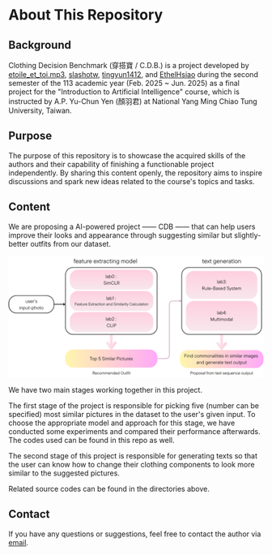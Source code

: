 # About This Repository

## Background

Clothing Decision Benchmark (穿搭寶 / C.D.B.) is a project developed by [etoile_et_toi.mp3](https://github.com/etoile-et-toi-mp3), [slashotw](https://github.com/slashotw), [tingyun1412](https://github.com/tingyun1412), and [EthelHsiao](https://github.com/EthelHsiao) during the second semester of the 113 academic year (Feb. 2025 ~ Jun. 2025) as a final project for the "Introduction to Artificial Intelligence" course, which is instructed by A.P. Yu-Chun Yen (顏羽君) at National Yang Ming Chiao Tung University, Taiwan.

## Purpose

The purpose of this repository is to showcase the acquired skills of the authors and their capability of finishing a functionable project independently. By sharing this content openly, the repository aims to inspire discussions and spark new ideas related to the course's topics and tasks.

## Content

We are proposing a AI-powered project —— CDB —— that can help users improve their looks and appearance through suggesting similar but slightly-better outfits from our dataset.

![The workflow of this project](./figures/workflow.png)

We have two main stages working together in this project.

The first stage of the project is responsible for picking five (number can be specified) most similar pictures in the dataset to the user's given input. To choose the appropriate model and approach for this stage, we have conducted some experiments and compared their performance afterwards. The codes used can be found in this repo as well.

The second stage of this project is responsible for generating texts so that the user can know how to change their clothing 
components to look more similar to the suggested pictures.

Related source codes can be found in the directories above.

## Contact

If you have any questions or suggestions, feel free to contact the author via [email](mailto:willyfu0905.cs12@nycu.edu.tw).

